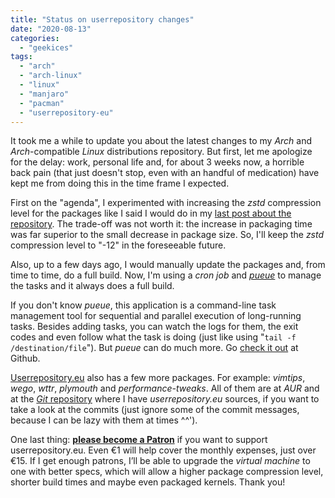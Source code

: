 ```yaml
---
title: "Status on userrepository changes"
date: "2020-08-13"
categories: 
  - "geekices"
tags: 
  - "arch"
  - "arch-linux"
  - "linux"
  - "manjaro"
  - "pacman"
  - "userrepository-eu"
---
```


It took me a while to update you about the latest changes to my _Arch_ and _Arch_\-compatible _Linux_ distributions repository. But first, let me apologize for the delay: work, personal life and, for about 3 weeks now, a horrible back pain (that just doesn't stop, even with an handful of medication) have kept me from doing this in the time frame I expected.

First on the "agenda", I experimented with increasing the _zstd_ compression level for the packages like I said I would do in my [last post about the repository](https://blog.brunomiguel.net/geekices/updates-on-userrepository/). The trade-off was not worth it: the increase in packaging time was far superior to the small decrease in package size. So, I'll keep the _zstd_ compression level to "-12" in the foreseeable future.

Also, up to a few days ago, I would manually update the packages and, from time to time, do a full build. Now, I'm using a _cron job_ and [_pueue_](https://github.com/Nukesor/pueue) to manage the tasks and it always does a full build.

If you don't know _pueue_, this application is a command-line task management tool for sequential and parallel execution of long-running tasks. Besides adding tasks, you can watch the logs for them, the exit codes and even follow what the task is doing (just like using "`tail -f /destination/file`"). But _pueue_ can do much more. Go [check it out](https://github.com/Nukesor/pueue) at Github.

[Userrepository.eu](http://userrepository.eu) also has a few more packages. For example: _vimtips_, _wego_, _wttr_, _plymouth_ and _performance-tweaks_. All of them are at _AUR_ and at the [_Git_ repository](https://github.com/brunomiguel/userrepository/commits/master) where I have _userrepository.eu_ sources, if you want to take a look at the commits (just ignore some of the commit messages, because I can be lazy with them at times ^^').

One last thing: **[please become a Patron](https://www.patreon.com/brunomiguel)** if you want to support userrepository.eu. Even €1 will help cover the monthly expenses, just over €15. If I get enough patrons, I’ll be able to upgrade the _virtual machine_ to one with better specs, which will allow a higher package compression level, shorter build times and maybe even packaged kernels. Thank you!
